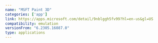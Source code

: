 ```yaml
---
name: "MSFT Paint 3D"
categories: ['app']
link: https://apps.microsoft.com/detail/9nblggh5fv99?hl=en-us&gl=US
compatibility: emulation
versionFrom: "6.2305.16087.0"
type: applications
---
```


